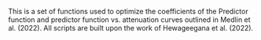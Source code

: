 This is a set of functions used to optimize the coefficients of the Predictor function and predictor function vs. attenuation curves outlined in Medlin et al. (2022). All scripts are built upon the work of Hewageegana et al. (2022).
